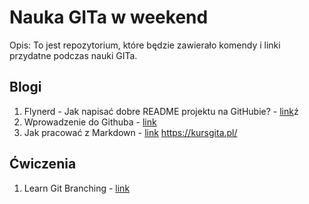 # Nauka GITa w weekend
 
Opis: To jest repozytorium, które będzie zawierało komendy i linki przydatne podczas nauki GITa.
 
## Blogi
1. Flynerd - Jak napisać dobre README projektu na GitHubie? - [link](https://www.flynerd.pl/2018/06/jak-napisac-dobre-readme-projektu-na-githubie.html)ź
2. Wprowadzenie do Githuba - [link](https://github.com/skills/introduction-to-github)
3. Jak pracować z Markdown - [link](https://github.com/skills/communicate-using-markdown)
https://kursgita.pl/

## Ćwiczenia
1. Learn Git Branching - [link](https://learngitbranching.js.org/)